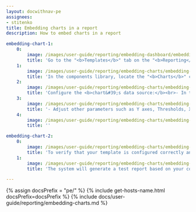 ```yaml
---
layout: docwithnav-pe
assignees:
- stitenko
title: Embedding charts in a report
description: How to embed charts in a report

embedding-chart-1:
    0:
        image: /images/user-guide/reporting/embedding-dashboard/embedding-dashboard-1-pe.png
        title: 'Go to the "<b>Templates</b>" tab on the "<b>Reporting</b>" page. Either select an existing <b>report template</b> or create a new one.'
    1:
        image: /images/user-guide/reporting/embedding-charts/embedding-chart-to-report-2-pe.png
        title: 'In the components library, locate the "<b>Charts</b>" components, choose the desired chart, and drag it into the <b>content area</b> of your report.'
    2:
        image: /images/user-guide/reporting/embedding-charts/embedding-chart-to-report-3-pe.png
        title: 'Configure the <b>chart&#39;s data source:</b><br>- In the "<b>Datasource</b>" section, specify the device whose data should be displayed on the chart, or select an entity alias. If the alias includes multiple entities, the chart will show separate lines for each data key of each entity.<br>- In the "<b>Series</b>" section, specify the key(s) to fetch data.'
    3:
        image: /images/user-guide/reporting/embedding-charts/embedding-chart-to-report-4-pe.png
        title: '- Adjust other parameters such as Y axes, Thresholds, X axis, Legend, etc.<br>- Save the component.'
    4:
        image: /images/user-guide/reporting/embedding-charts/embedding-chart-to-report-5-pe.png
        title: ''

embedding-chart-2:
    0:
        image: /images/user-guide/reporting/embedding-charts/embedding-chart-to-report-6-pe.png
        title: 'To verify that your template is configured correctly and the data is displayed properly, click the <b>Create test report</b> button (located next to <b>Save</b>).'
    1:
        image: /images/user-guide/reporting/embedding-charts/embedding-chart-to-report-7-pe.png
        title: 'The system will generate a test report based on your configuration.'

---
```


{% assign docsPrefix = "pe/" %}
{% include get-hosts-name.html docsPrefix=docsPrefix %}
{% include docs/user-guide/reporting/embedding-charts.md %}